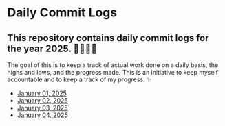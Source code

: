 # Daily Commit Logs

## This repository contains daily commit logs for the year 2025. 🧑🏻‍💻🚀
The goal of this is to keep a track of actual work done on a daily basis, the highs and lows, and the progress made. This is an initiative to keep myself accountable and to keep a track of my progress. ✨

- [January 01, 2025](logs/2025-01-01/LOG.md)
- [January 02, 2025](logs/2025-01-02/LOG.md)
- [January 03, 2025](logs/2025-01-03/LOG.md)
- [January 04, 2025](logs/2025-01-04/LOG.md)
